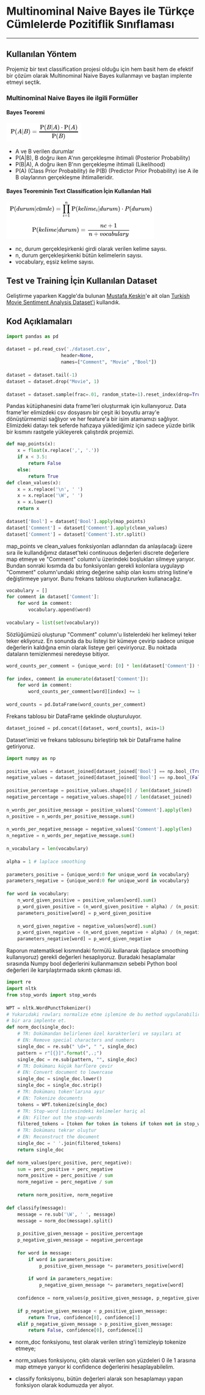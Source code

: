 # Multinominal Naive Bayes ile Türkçe Cümlelerde Pozitiflik Sınıflaması
---
## Kullanılan Yöntem
Projemiz bir text classification projesi olduğu için hem basit hem de efektif bir çözüm olarak Multinominal Naive Bayes kullanmayı ve baştan implente etmeyi seçtik.

### Multinominal Naive Bayes ile ilgili Formüller
#### Bayes Teoremi

![First formula](markdown_files/formul.png)

- A ve B verilen durumlar
- P(A|B), B doğru iken A'nın gerçekleşme ihtimali (Posterior Probability)
- P(B|A), A doğru iken B'nın gerçekleşme ihtimali (Likelihood)
- P(A) (Class Prior Probability) ile P(B) (Predictor Prior Probability) ise A ile B olaylarının gerçekleşme ihtimalleridir.

#### Bayes Teoreminin Text Classification İçin Kullanılan Hali

![Second formula](markdown_files/formul2.png)

- nc, durum gerçekleşirkenki girdi olarak verilen kelime sayısı.
- n, durum gerçekleşirkenki bütün kelimelerin sayısı.
- vocabulary, eşsiz kelime sayısı.

## Test ve Training İçin Kullanılan Dataset
Geliştirme yaparken Kaggle'da bulunan [Mustafa Keskin](https://github.com/mustfkeskin)'e ait olan [Turkish Movie Sentiment Analysis Dataset'i](https://www.kaggle.com/mustfkeskin/turkish-movie-sentiment-analysis-dataset) kullandık.

## Kod Açıklamaları
```python
import pandas as pd

dataset = pd.read_csv('./dataset.csv', 
                    header=None, 
                    names=["Comment", "Movie" ,"Bool"])

dataset = dataset.tail(-1)
dataset = dataset.drop("Movie", 1)

dataset = dataset.sample(frac=.01, random_state=1).reset_index(drop=True)
```
Pandas kütüphanesini data frame'leri oluşturmak için kullanıyoruz. Data frame'ler elimizdeki csv dosyasını bir çeşit iki boyutlu array'e dönüştürmemizi sağlıyor ve her feature'a bir isim atamamızı sağlıyor. Elimizdeki datayı tek seferde hafızaya yüklediğimiz için sadece yüzde birlik bir kısmını rastgele yükleyerek çalıştırdık projemizi.

```python
def map_points(x):
    x = float(x.replace(',', '.'))
    if x < 3.5:
        return False
    else:
        return True
def clean_values(x):
    x = x.replace('\n', ' ')
    x = x.replace('\W', ' ')
    x = x.lower()
    return x

dataset['Bool'] = dataset['Bool'].apply(map_points)
dataset['Comment'] = dataset['Comment'].apply(clean_values)
dataset['Comment'] = dataset['Comment'].str.split()
```
map_points ve clean_values fonksiyonları adlarından da anlaşılacağı üzere sıra ile kullandığımız dataset'teki continuous değerleri discrete değerlere map etmeye ve "Comment" column'u üzerindeki boşlukları silmeye yarıyor. Bundan sonraki kısımda da bu fonksiyonları gerekli kolonlara uygulayıp "Comment" column'undaki string değerine sahip olan kısmı string listine'e değiştirmeye yarıyor. Bunu frekans tablosu oluştururken kullanacağız.
```python
vocabulary = []
for comment in dataset['Comment']:
    for word in comment:
        vocabulary.append(word)

vocabulary = list(set(vocabulary))
```
Sözlüğümüzü oluşturup  "Comment" column'u listelerdeki her kelimeyi teker teker ekliyoruz. En sonunda da bu listeyi bir kümeye çevirip sadece unique değerlerin kaldığına emin olarak listeye geri çeviriyoruz. Bu noktada dataların temizlenmesi neredeyse bitiyor.
```python
word_counts_per_comment = {unique_word: [0] * len(dataset['Comment']) for unique_word in vocabulary}

for index, comment in enumerate(dataset['Comment']):
    for word in comment:
        word_counts_per_comment[word][index] += 1

word_counts = pd.DataFrame(word_counts_per_comment)
```
Frekans tablosu bir DataFrame şeklinde oluşturuluyor.
```python
dataset_joined = pd.concat([dataset, word_counts], axis=1)
```
Dataset'imizi ve frekans tablosunu birleştirip tek bir DataFrame haline getiriyoruz.
```python
import numpy as np

positive_values = dataset_joined[dataset_joined['Bool'] == np.bool_(True)]
negative_values = dataset_joined[dataset_joined['Bool'] == np.bool_(False)]

positive_percentage = positive_values.shape[0] / len(dataset_joined)
negative_percentage = negative_values.shape[0] / len(dataset_joined)

n_words_per_positive_message = positive_values['Comment'].apply(len)
n_positive = n_words_per_positive_message.sum()

n_words_per_negative_message = negative_values['Comment'].apply(len)
n_negative = n_words_per_negative_message.sum()

n_vocabulary = len(vocabulary)

alpha = 1 # laplace smoothing

parameters_positive = {unique_word:0 for unique_word in vocabulary}
parameters_negative = {unique_word:0 for unique_word in vocabulary}

for word in vocabulary:
    n_word_given_positive = positive_values[word].sum()
    p_word_given_positive = (n_word_given_positive + alpha) / (n_positive + alpha*n_vocabulary)
    parameters_positive[word] = p_word_given_positive

    n_word_given_negative = negative_values[word].sum()
    p_word_given_negative = (n_word_given_negative + alpha) / (n_negative + alpha*n_vocabulary)
    parameters_negative[word] = p_word_given_negative
```
Raporun matematiksel kısmındaki formülü kullanarak (laplace smoothing kullanıyoruz) gerekli değerleri hesaplıyoruz. Buradaki hesaplamalar sırasında Numpy bool değerlerini kullanmamızın sebebi Python bool değerleri ile karşılaştırmada sıkıntı çıkması idi.
```python
import re
import nltk
from stop_words import stop_words

WPT = nltk.WordPunctTokenizer()
# Yukarıdaki rowları normalize etme işlemine de bu method uygulanabilir
# bir ara implente et.
def norm_doc(single_doc):
    # TR: Dokümandan belirlenen özel karakterleri ve sayıları at
    # EN: Remove special characters and numbers
    single_doc = re.sub(" \d+", " ", single_doc)
    pattern = r"[{}]".format(",.;") 
    single_doc = re.sub(pattern, "", single_doc) 
    # TR: Dokümanı küçük harflere çevir
    # EN: Convert document to lowercase
    single_doc = single_doc.lower()
    single_doc = single_doc.strip()
    # TR: Dokümanı token'larına ayır
    # EN: Tokenize documents
    tokens = WPT.tokenize(single_doc)
    # TR: Stop-word listesindeki kelimeler hariç al
    # EN: Filter out the stop-words 
    filtered_tokens = [token for token in tokens if token not in stop_words]
    # TR: Dokümanı tekrar oluştur
    # EN: Reconstruct the document
    single_doc = ' '.join(filtered_tokens)
    return single_doc

def norm_values(perc_positive, perc_negative):
    sum = perc_positive + perc_negative
    norm_positive = perc_positive / sum
    norm_negative = perc_negative / sum
    
    return norm_positive, norm_negative

def classify(message):
    message = re.sub('\W', ' ', message)
    message = norm_doc(message).split()

    p_positive_given_message = positive_percentage
    p_negative_given_message = negative_percentage

    for word in message:
        if word in parameters_positive:
            p_positive_given_message *= parameters_positive[word]
            
        if word in parameters_negative:
            p_negative_given_message *= parameters_negative[word]
    
    confidence = norm_values(p_positive_given_message, p_negative_given_message)

    if p_negative_given_message < p_positive_given_message:
        return True, confidence[0], confidence[1]
    elif p_negative_given_message > p_positive_given_message:
        return False, confidence[0], confidence[1]
```
- norm_doc fonksiyonu, test olarak verilen string'i temizleyip tokenize etmeye;

- norm_values fonksiyonu, çıktı olarak verilen son yüzdeleri 0 ile 1 arasına map etmeye yarıyor ki confidence değerlerini hesaplayabilelim.
- classify fonksiyonu, bütün değerleri alarak son hesaplamayı yapan fonksiyon olarak kodumuzda yer alıyor.
